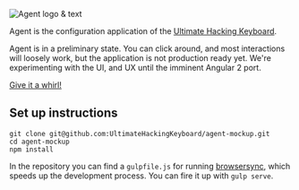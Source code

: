 ![Agent logo & text](https://raw.githubusercontent.com/UltimateHackingKeyboard/agent-mockup/master/images/agent-logo-with-text.png)

Agent is the configuration application of the [Ultimate Hacking Keyboard](https://ultimatehackingkeyboard.com/).

Agent is in a preliminary state. You can click around, and most interactions will loosely work, but the application is not production ready yet. We're experimenting with the UI, and UX until the imminent Angular 2 port.

[Give it a whirl!](http://ultimatehackingkeyboard.github.io/agent-mockup/)

## Set up instructions

```
git clone git@github.com:UltimateHackingKeyboard/agent-mockup.git
cd agent-mockup
npm install
```

In the repository you can find a `gulpfile.js` for running [browsersync](https://www.browsersync.io/), which speeds up the development process. You can fire it up with `gulp serve`.
